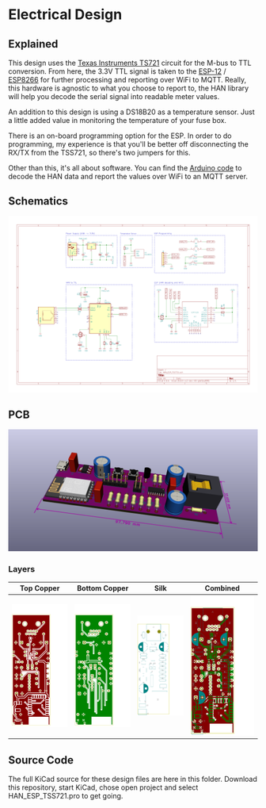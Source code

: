 # Electrical Design

## Explained
This design uses the [Texas Instruments TS721](http://www.ti.com/product/TSS721A) circuit for the M-bus to TTL conversion. From here, the 3.3V TTL signal is taken to the [ESP-12](http://www.esp8266.com/wiki/doku.php?id=esp8266-module-family#esp-12) / [ESP8266](http://esp8266.net/) for further processing and reporting over WiFi to MQTT. Really, this hardware is agnostic to what you choose to report to, the HAN library will help you decode the serial signal into readable meter values.

An addition to this design is using a DS18B20 as a temperature sensor. Just a little added value in monitoring the temperature of your fuse box.

There is an on-board programming option for the ESP. In order to do programming, my experience is that you'll be better off disconnecting the RX/TX from the TSS721, so there's two jumpers for this.

Other than this, it's all about software. You can find the [Arduino code](../../Code) to decode the HAN data and report the values over WiFi to an MQTT server.


## Schematics
![Schematics](./images/schematics.PNG)

## PCB
![PCB](./images/PCB_3D.PNG)
### Layers
| Top Copper | Bottom Copper | Silk | Combined |
| ---------- | ------------- | ---- | -------- |
| ![Top Copper Layer](./images/HAN_ESP_TSS721-F.Cu.svg) | ![Bottom Copper Layer](./images/HAN_ESP_TSS721-B.Cu.svg) | ![Silk Layer](./images/HAN_ESP_TSS721-F.SilkS.svg) | ![Combined Layer](./images/HAN_ESP_TSS721-brd.svg) |


## Source Code
The full KiCad source for these design files are here in this folder. Download this repository, start KiCad, chose open project and select HAN_ESP_TSS721.pro to get going.